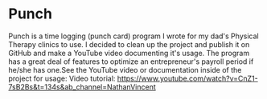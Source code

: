 # Punch
Punch is a time logging (punch card) program I wrote for my dad's Physical Therapy clinics to use. I decided to clean up the project and publish it on GitHub and make a YouTube video documenting it's usage. The program has a great deal of features to optimize an entrepreneur's payroll period if he/she has one.See the YouTube video or documentation inside of the project for usage: Video tutorial: https://www.youtube.com/watch?v=CnZ1-7sB2Bs&t=134s&ab_channel=NathanVincent
